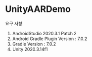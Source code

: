# UnityAARDemo
요구 사항
1. AndroidStudio 2020.3.1 Patch 2
2. Android Gradle Plugin Version : 7.0.2
3. Gradle Version : 7.0.2
4. Unity 2020.3.14f1
